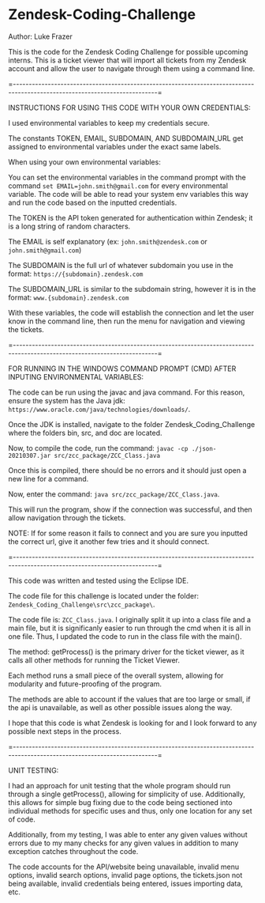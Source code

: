 # Zendesk-Coding-Challenge
Author: Luke Frazer

This is the code for the Zendesk Coding Challenge for possible upcoming interns. 
This is a ticket viewer that will import all tickets from my Zendesk account and allow the user to navigate through them using a command line. 

=---------------------------------------------------------------------------------------------------------------------------=

INSTRUCTIONS FOR USING THIS CODE WITH YOUR OWN CREDENTIALS:

I used environmental variables to keep my credentials secure. 

The constants TOKEN, EMAIL, SUBDOMAIN, AND SUBDOMAIN_URL get assigned to environmental variables under the exact same labels. 

When using your own environmental variables:

You can set the environmental variables in the command prompt with the command `set EMAIL=john.smith@gmail.com` for every environmental variable. The code will be able to read your system env variables this way and run the code based on the inputted credentials.

The TOKEN is the API token generated for authentication within Zendesk; it is a long string of random characters. 
    
The EMAIL is self explanatory (ex: `john.smith@zendesk.com` or `john.smith@gmail.com`)
    
The SUBDOMAIN is the full url of whatever subdomain you use in the format: `https://{subdomain}.zendesk.com`
    
The SUBDOMAIN_URL is similar to the subdomain string, however it is in the format: `www.{subdomain}.zendesk.com`
  
With these variables, the code will establish the connection and let the user know in the command line, then run the menu for navigation and viewing the tickets. 

=---------------------------------------------------------------------------------------------------------------------------=

FOR RUNNING IN THE WINDOWS COMMAND PROMPT (CMD) AFTER INPUTING ENVIRONMENTAL VARIABLES:

The code can be run using the javac and java command. For this reason, ensure the system has the Java jdk: `https://www.oracle.com/java/technologies/downloads/`.

Once the JDK is installed, navigate to the folder Zendesk_Coding_Challenge where the folders bin, src, and doc are located.

Now, to compile the code, run the command: `javac -cp ./json-20210307.jar src/zcc_package/ZCC_Class.java`

Once this is compiled, there should be no errors and it should just open a new line for a command. 

Now, enter the command: `java src/zcc_package/ZCC_Class.java`.

This will run the program, show if the connection was successful, and then allow navigation through the tickets. 

NOTE: If for some reason it fails to connect and you are sure you inputted the correct url, give it another few tries and it should connect. 
  
=---------------------------------------------------------------------------------------------------------------------------=

This code was written and tested using the Eclipse IDE.

The code file for this challenge is located under the folder: `Zendesk_Coding_Challenge\src\zcc_package\`.

The code file is: `ZCC_Class.java`. I originally split it up into a class file and a main file, but it is significanly easier to run through the cmd when it is all in one file. Thus, I updated the code to run in the class file with the main(). 

The method: getProcess() is the primary driver for the ticket viewer, as it calls all other methods for running the Ticket Viewer. 

Each method runs a small piece of the overall system, allowing for modularity and future-proofing of the program. 

The methods are able to account if the values that are too large or small, if the api is unavailable, as well as other possible issues along the way.

I hope that this code is what Zendesk is looking for and I look forward to any possible next steps in the process. 

=---------------------------------------------------------------------------------------------------------------------------=

UNIT TESTING:

I had an approach for unit testing that the whole program should run through a single getProcess(), allowing for simplicity of use. Additionally, this allows for simple bug fixing due to the code being sectioned into individual methods for specific uses and thus, only one location for any set of code. 

Additionally, from my testing, I was able to enter any given values without errors due to my many checks for any given values in addition to many exception catches throughout the code. 

The code accounts for the API/website being unavailable, invalid menu options, invalid search options, invalid page options, the tickets.json not being available, invalid credentials being entered, issues importing data, etc. 


  
